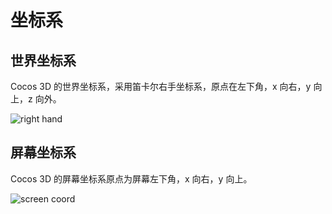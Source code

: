 # 坐标系

## 世界坐标系

Cocos 3D 的世界坐标系，采用笛卡尔右手坐标系，原点在左下角，x 向右，y 向上，z 向外。

![right hand](coord/right_hand.png)

## 屏幕坐标系

Cocos 3D 的屏幕坐标系原点为屏幕左下角，x 向右，y 向上。

![screen coord](coord/sscoord-01.png)